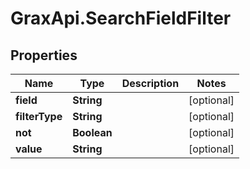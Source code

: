 # GraxApi.SearchFieldFilter

## Properties

Name | Type | Description | Notes
------------ | ------------- | ------------- | -------------
**field** | **String** |  | [optional] 
**filterType** | **String** |  | [optional] 
**not** | **Boolean** |  | [optional] 
**value** | **String** |  | [optional] 


